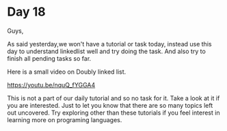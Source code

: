 # Day 18

Guys,

As said yesterday,we won't have a tutorial or task today, instead use this day to understand linkedlist well and try doing the task.
And also try to finish all pending tasks so far.

Here is a small video on Doubly linked list.

https://youtu.be/nquQ_fYGGA4

This is not a part of our daily tutorial and so no task for it. Take a look at it if you are interested. Just to let you know that there are so many topics left out uncovered. 
Try exploring other than these tutorials if you feel interest in learning more on programing languages.
